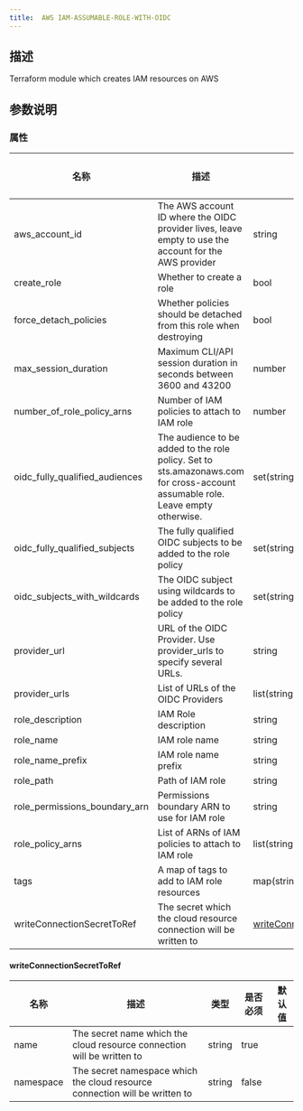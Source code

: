 ```yaml
---
title:  AWS IAM-ASSUMABLE-ROLE-WITH-OIDC
---
```


## 描述

Terraform module which creates IAM resources on AWS

## 参数说明


### 属性

 名称 | 描述 | 类型 | 是否必须 | 默认值 
 ------------ | ------------- | ------------- | ------------- | ------------- 
 aws_account_id | The AWS account ID where the OIDC provider lives, leave empty to use the account for the AWS provider | string | false |  
 create_role | Whether to create a role | bool | false |  
 force_detach_policies | Whether policies should be detached from this role when destroying | bool | false |  
 max_session_duration | Maximum CLI/API session duration in seconds between 3600 and 43200 | number | false |  
 number_of_role_policy_arns | Number of IAM policies to attach to IAM role | number | false |  
 oidc_fully_qualified_audiences | The audience to be added to the role policy. Set to sts.amazonaws.com for cross-account assumable role. Leave empty otherwise. | set(string) | false |  
 oidc_fully_qualified_subjects | The fully qualified OIDC subjects to be added to the role policy | set(string) | false |  
 oidc_subjects_with_wildcards | The OIDC subject using wildcards to be added to the role policy | set(string) | false |  
 provider_url | URL of the OIDC Provider. Use provider_urls to specify several URLs. | string | false |  
 provider_urls | List of URLs of the OIDC Providers | list(string) | false |  
 role_description | IAM Role description | string | false |  
 role_name | IAM role name | string | false |  
 role_name_prefix | IAM role name prefix | string | false |  
 role_path | Path of IAM role | string | false |  
 role_permissions_boundary_arn | Permissions boundary ARN to use for IAM role | string | false |  
 role_policy_arns | List of ARNs of IAM policies to attach to IAM role | list(string) | false |  
 tags | A map of tags to add to IAM role resources | map(string) | false |  
 writeConnectionSecretToRef | The secret which the cloud resource connection will be written to | [writeConnectionSecretToRef](#writeConnectionSecretToRef) | false |  


#### writeConnectionSecretToRef

 名称 | 描述 | 类型 | 是否必须 | 默认值 
 ------------ | ------------- | ------------- | ------------- | ------------- 
 name | The secret name which the cloud resource connection will be written to | string | true |  
 namespace | The secret namespace which the cloud resource connection will be written to | string | false |  
